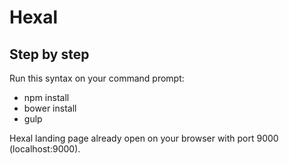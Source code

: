 # Hexal
## Step by step

Run this syntax on your command prompt:
- npm install
- bower install
- gulp

Hexal landing page already open on your browser with port 9000 (localhost:9000).
